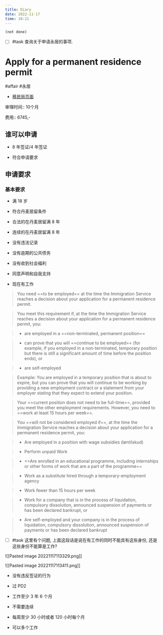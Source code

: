 ```yaml
---
title: Diary
date: 2022-11-17
time: 10:21
---
```


```tasks
(not done)
```

- [ ] #task 查询关于申请永居的事项.

# Apply for a permanent residence permit

#affair #永居

- [移民局页面](https://nyidanmark.dk/en-GB/You-want-to-apply/Permanent-residence-permit/Permanent-residence)

审理时间:: 10个月

费用:: 6745,-

## 谁可以申请

- 8 年签证/4 年签证

- 符合申请要求

## 申请要求

### 基本要求

- 满 18 岁

- 符合丹麦居留条件

- 合法的在丹麦居留满 8 年

- 连续的在丹麦居留满 8 年

- 没有违法记录

- 没有逾期的公共债务

- 没有收到社会福利

- 同意声明和自我支持

- 现在有工作

> You need ==to be employed== at the time the Immigration Service reaches a decision about your application for a permanent residence permit.

> You meet this requirement if, at the time the Immigration Service reaches a decision about your application for a permanent residence permit, you:

> - are employed in a ==non-terminated, permanent position==

> - can prove that you will ==continue to be employed== (for example, if you employed in a non-terminated, temporary position but there is still a significant amount of time before the position ends), or

> - are self-employed

> Example: You are employed in a temporary position that is about to expire, but you can prove that you will continue to be working by providing a new employment contract or a statement from your employer stating that they expect to extend your position.

> Your ==current position does not need to be full-time==, provided you meet the other employment requirements. However, you need to ==work at least 15 hours per week==.

> You ==will not be considered employed if==, at the time the Immigration Service reaches a decision about your application for a permanent residence permit, you:

> - Are employed in a position with wage subsidies (løntilskud)

> - Perform unpaid Work

> - ==Are enrolled in an educational programme, including internships or other forms of work that are a part of the programme==

> - Work as a substitute hired through a temporary-employment agency

> - Work fewer than 15 hours per week

> - Work for a company that is in the process of liquidation, compulsory dissolution, announced suspension of payments or has been declared bankrupt, or

> - Are self-employed and your company is in the process of liquidation, compulsory dissolution, announced suspension of payments or has been declared bankrupt

- [ ] #task 这里有个问题, 上面这段话是说在有工作的同时不能具有这些身份, 还是这些身份不能算是工作?

![[Pasted image 20221117113329.png]]

![[Pasted image 20221117113411.png]]

- 没有违反签证的行为

- 过 PD2

- 工作至少 3 年 6 个月

- 不需要连续

- 每周至少 30 小时或者 120 小时每个月

- 可以多个工作

